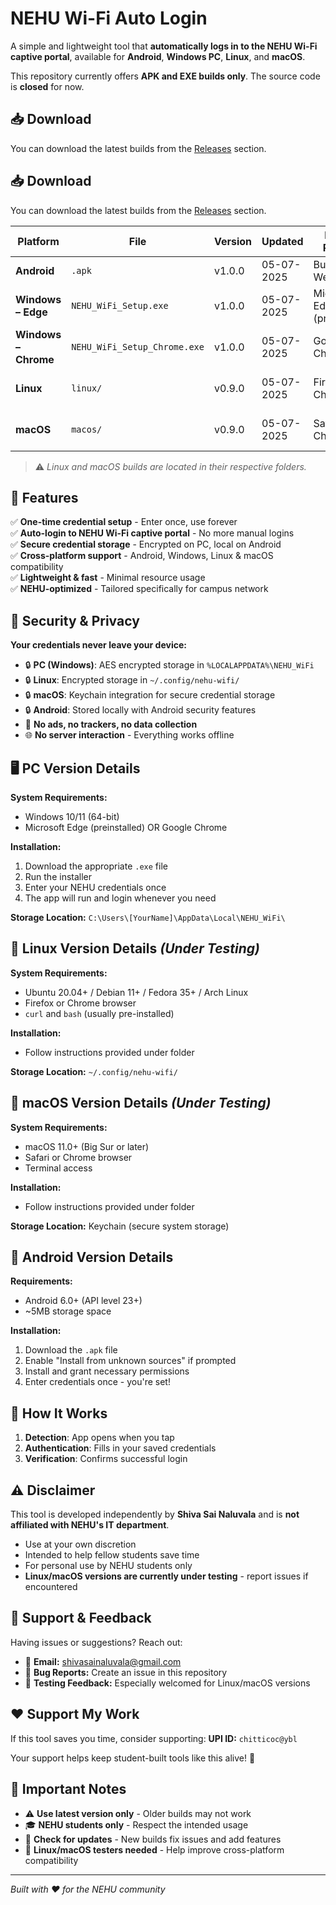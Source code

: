 # NEHU Wi-Fi Auto Login
A simple and lightweight tool that **automatically logs in to the NEHU Wi-Fi captive portal**, available for **Android**, **Windows PC**, **Linux**, and **macOS**.

This repository currently offers **APK and EXE builds only**. The source code is **closed** for now.

## 📥 Download
You can download the latest builds from the [Releases](../../releases) section.

## 📥 Download
You can download the latest builds from the [Releases](../../releases) section.

| Platform            | File                         | Version | Updated     | Browser Required             | Status              |
|---------------------|------------------------------|---------|-------------|------------------------------|----------------------|
| **Android**         | `.apk`                       | v1.0.0  | 05-07-2025  | Built-in WebView             | ✅ **Stable**         |
| **Windows – Edge**  | `NEHU_WiFi_Setup.exe`        | v1.0.0  | 05-07-2025  | Microsoft Edge (preinstalled) | ✅ **Stable**         |
| **Windows – Chrome**| `NEHU_WiFi_Setup_Chrome.exe` | v1.0.0  | 05-07-2025  | Google Chrome                | ✅ **Stable**         |
| **Linux**           | `linux/`                     | v0.9.0  | 05-07-2025  | Firefox / Chrome             | 🧪 **Under Testing**  |
| **macOS**           | `macos/`                     | v0.9.0  | 05-07-2025  | Safari / Chrome              | 🧪 **Under Testing**  |

> ⚠️ *Linux and macOS builds are located in their respective folders.*

## 🚀 Features
✅ **One-time credential setup** - Enter once, use forever  
✅ **Auto-login to NEHU Wi-Fi captive portal** - No more manual logins  
✅ **Secure credential storage** - Encrypted on PC, local on Android  
✅ **Cross-platform support** - Android, Windows, Linux & macOS compatibility  
✅ **Lightweight & fast** - Minimal resource usage  
✅ **NEHU-optimized** - Tailored specifically for campus network  

## 🔐 Security & Privacy
**Your credentials never leave your device:**
- 🔒 **PC (Windows)**: AES encrypted storage in `%LOCALAPPDATA%\NEHU_WiFi`
- 🔒 **Linux**: Encrypted storage in `~/.config/nehu-wifi/`
- 🔒 **macOS**: Keychain integration for secure credential storage
- 🔒 **Android**: Stored locally with Android security features
- 🚫 **No ads, no trackers, no data collection**
- 🌐 **No server interaction** - Everything works offline

## 🖥️ PC Version Details
**System Requirements:**
- Windows 10/11 (64-bit)
- Microsoft Edge (preinstalled) OR Google Chrome

**Installation:**
1. Download the appropriate `.exe` file
2. Run the installer
3. Enter your NEHU credentials once
4. The app will run and login whenever you need

**Storage Location:** `C:\Users\[YourName]\AppData\Local\NEHU_WiFi\`

## 🐧 Linux Version Details *(Under Testing)*
**System Requirements:**
- Ubuntu 20.04+ / Debian 11+ / Fedora 35+ / Arch Linux
- Firefox or Chrome browser
- `curl` and `bash` (usually pre-installed)

**Installation:**
- Follow instructions provided under folder

**Storage Location:** `~/.config/nehu-wifi/`

## 🍎 macOS Version Details *(Under Testing)*
**System Requirements:**
- macOS 11.0+ (Big Sur or later)
- Safari or Chrome browser
- Terminal access

**Installation:**
- Follow instructions provided under folder

**Storage Location:** Keychain (secure system storage)

## 📱 Android Version Details
**Requirements:**
- Android 6.0+ (API level 23+)
- ~5MB storage space

**Installation:**
1. Download the `.apk` file
2. Enable "Install from unknown sources" if prompted
3. Install and grant necessary permissions
4. Enter credentials once - you're set!

## 🔧 How It Works
1. **Detection**: App opens when you tap 
2. **Authentication**: Fills in your saved credentials
3. **Verification**: Confirms successful login

## ⚠️ Disclaimer
This tool is developed independently by **Shiva Sai Naluvala** and is **not affiliated with NEHU's IT department**. 
- Use at your own discretion
- Intended to help fellow students save time
- For personal use by NEHU students only
- **Linux/macOS versions are currently under testing** - report issues if encountered

## 💬 Support & Feedback
Having issues or suggestions? Reach out:
- 📧 **Email:** shivasainaluvala@gmail.com
- 🐛 **Bug Reports:** Create an issue in this repository
- 🧪 **Testing Feedback:** Especially welcomed for Linux/macOS versions

## ❤️ Support My Work
If this tool saves you time, consider supporting:
**UPI ID:** `chitticoc@ybl`

Your support helps keep student-built tools like this alive! 🙏

## 📝 Important Notes
- ⚠️ **Use latest version only** - Older builds may not work
- 🎓 **NEHU students only** - Respect the intended usage
- 🔄 **Check for updates** - New builds fix issues and add features
- 🧪 **Linux/macOS testers needed** - Help improve cross-platform compatibility

---
*Built with ❤️ for the NEHU community*
